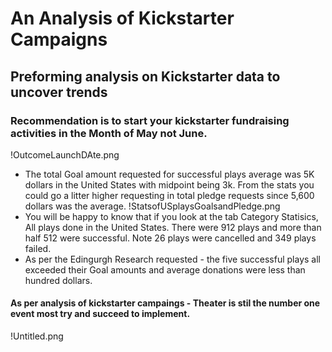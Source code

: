 # An Analysis of Kickstarter Campaigns
## Preforming analysis on Kickstarter data to uncover trends
### Recommendation is to start your kickstarter fundraising activities in the Month of May not June.
!OutcomeLaunchDAte.png
* The total Goal amount requested for successful plays average was 5K dollars in the United States with midpoint being 3k. From the stats you could go a litter higher requesting in total pledge requests since 5,600 dollars was the average.
!StatsofUSplaysGoalsandPledge.png
* You will be happy to know that if you look at the tab Category Statisics,  All plays done in the United States. There were 912 plays and more than half 512 were successful.  Note 26 plays were cancelled and 349 plays failed.
* As per the Edingurgh Research requested - the five successful plays all exceeded their Goal amounts and average donations were less than hundred dollars.
#### As per analysis of kickstarter campaings - Theater is stil the number one event most try and succeed to implement. 
!Untitled.png
